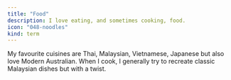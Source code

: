 ```yaml
---
title: "Food"
description: I love eating, and sometimes cooking, food.
icon: "048-noodles"
kind: term
---
```

My favourite cuisines are Thai, Malaysian, Vietnamese, Japanese but also love Modern Australian. When I cook, I generally try to recreate classic Malaysian dishes but with a twist.

